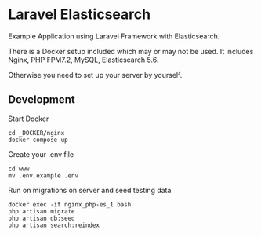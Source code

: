 # Laravel Elasticsearch

Example Application using Laravel Framework with Elasticsearch.

There is a Docker setup included which may or may not be used. It includes Nginx, PHP FPM7.2, MySQL, Elasticsearch 5.6. 

Otherwise you need to set up your server by yourself. 

## Development


Start Docker
````
cd _DOCKER/nginx
docker-compose up
````

Create your .env file
````
cd www  
mv .env.example .env
````

Run on migrations on server and seed testing data
```
docker exec -it nginx_php-es_1 bash
php artisan migrate
php artisan db:seed
php artisan search:reindex 
```